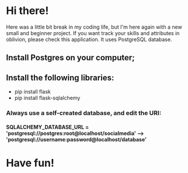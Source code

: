 # Hi there!
Here was a little bit break in my coding life, but I'm here again with a new small and beginner project.
If you want track your skills and attributes in oblivion, please check this application.
It uses PostgreSQL database.

## Install Postgres on your computer;
## Install the following libraries:
* pip install flask
* pip install flask-sqlalchemy

### Always use a self-created database, and edit the URI:
#### SQLALCHEMY_DATABASE_URL = 'postgresql://postgres:root@localhost/socialmedia' --> 'postgresql://username:password@localhost/database'

# Have fun!